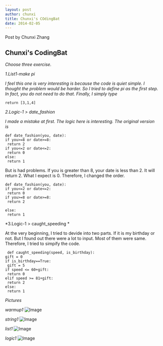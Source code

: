 ```yaml
---
layout: post
author: chunxi
title: Chunxi's COdingBat
date: 2014-02-05
---
```


Post by Chunxi Zhang

## Chunxi's CodingBat

*Choose three exercise.*

*1.List1-make pi*

 *I feel this one is very interesting is because the code is quiet simple. I thought the problem would be harder. 
 So I tried to define pi as the first step. In fact, you do not need to do that. Finally, I simply type*
 
 ```
 return [3,1,4]
 ```
 
 *2.Logic-1 > date_fashion*
 
 *I made a mistake at first. The logic here is interesting. 
 The original version is*
 
  ```
 def date_fashion(you, date):
  if you>=8 or date>=8:
   return 2
  if you<=2 or date<=2:
   return 0
  else:
   return 1
  ```
   
   But is had problems. If you is greater than 8, your date is less than 2. It will return 2. What I expect is 0. Therefore, I changed the order.
  
  ```
  def date_fashion(you, date):
  if you<=2 or date<=2:
   return 0
  if you>=8 or date>=8:
   return 2
  
  else:
   return 1
  ```
  
  *3.Logic-1 > caught_speeding *
 
  At the very beginning, I tried to devide into two parts. If it is my birthday or not. But I found out there were a lot to input. Most of them were same.
  Therefore, I tried to simpify the code.
 
 ```
  def caught_speeding(speed, is_birthday):
 gift = 0
 if is_birthday==True:
  gift = 5
 if speed <= 60+gift:
  return 0
 elif speed >= 81+gift:
  return 2
 else:
  return 1
 ```
 
 *Pictures*
 
 *warmup1*
 ![Image](http://farm6.staticflickr.com/5518/12331086384_0a5f30a6a7_m.jpg)
 
 *string1*
 ![Image](http://farm4.staticflickr.com/3778/12330665145_f2cb1c4548_m.jpg)
 
 *list1*
 ![Image](http://farm8.staticflickr.com/7416/12331126244_5daa15dcfb_m.jpg)
 
 *logic1*
 ![Image](http://farm4.staticflickr.com/3725/12331141364_d866c7f812_m.jpg)
 
 
  
  
  
